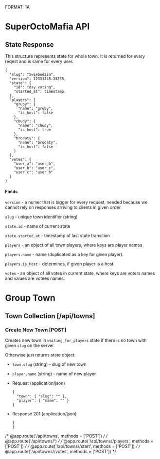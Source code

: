 FORMAT: 1A

# SuperOctoMafia API

## State Response

This structure represents state for whole town. It is returned
for every reqest and is same for every user.

```
{
  "slug": "Swiebodzin",
  "version": 12331345.33235,
  "state": {
    "id": "day_voting",
    "started_at": timestamp,
  },
  "players": {
    "gruby": {
      "name": "gruby",
      "is_host": false
    },
    "chudy": {
      "name": "chudy",
      "is_host": true
    },
    "brodaty": {
      "name": "brodaty",
      "is_host": false
    }
  },
  "votes": {
    "user_a": "user_b",
    "user_b": "user_c",
    "user_c": "user_b"
  }
}
```

#### Fields

`version` - a numer that is bigger for every request, needed because we cannot rely on responses arriving to clients in given order

`slug` - unique town identifier (string)

`state.id` - name of current state

`state.started_at` - timestamp of last state transition

`players` - an object of all town players, where keys are player names

`players.name` - name (duplicated as a key for given player).

`players.is_host` - determines, if given player is a host

`votes` - an object of all votes in current state, where keys are voters names and values are votees names.

# Group Town

## Town Collection [/api/towns]

### Create New Town [POST]

Creates new town in `waiting_for_players` state if there is no town with given `slug` on the server.

Otherwise just returns state object.

+ `town.slug` (string) - slug of new town
+ `player.name` (string) - name of new player

+ Request (application/json)

    ```
    {
      "town": { "slug": "" },
      "player": { "name": "" }
    }
    ```

+ Response 201 (application/json)

    ```
    {
    }
    ```






/* @app.route('/api/towns', methods = ['POST']) */
/* @app.route('/api/towns/<slug>') */
/* @app.route('/api/towns/<slug>/players', methods = ['POST']) */
/* @app.route('/api/towns/<slug>/start', methods = ['POST']) */
/* @app.route('/api/towns/<slug>/votes', methods = ['POST']) */

